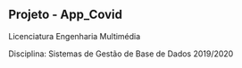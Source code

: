 ## Projeto - App_Covid

Licenciatura Engenharia Multimédia

Disciplina: Sistemas de Gestão de Base de Dados 2019/2020
